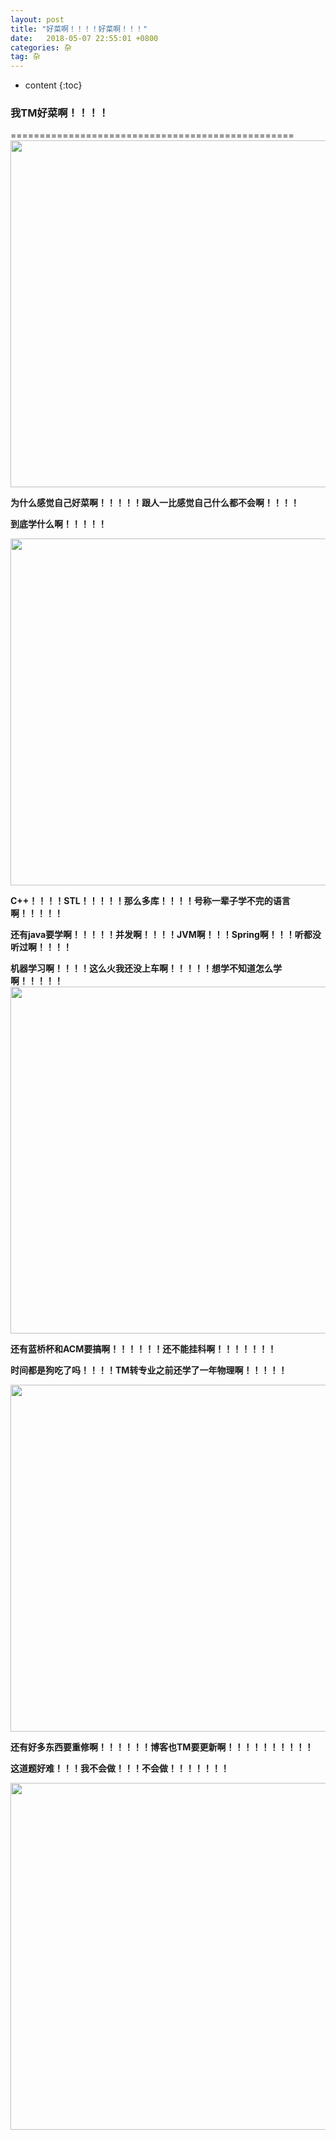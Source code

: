 ```yaml
---
layout: post
title: "好菜啊！！！！好菜啊！！！"
date:   2018-05-07 22:55:01 +0800
categories: 杂
tag: 杂
---
```


* content
{:toc}


### 我TM好菜啊！！！！  

=================================================   
<img src="{{  'http://oyku9aqxp.bkt.clouddn.com/a1.gif'| prepend: site.baseurl }}"  width="555" />   
  


**为什么感觉自己好菜啊！！！！！跟人一比感觉自己什么都不会啊！！！！**  




**到底学什么啊！！！！！**  

<img src="{{  'http://oyku9aqxp.bkt.clouddn.com/a1.gif'| prepend: site.baseurl }}"  width="555" />  

**C++！！！！STL！！！！！那么多库！！！！号称一辈子学不完的语言啊！！！！！**  

**还有java要学啊！！！！！并发啊！！！！JVM啊！！！Spring啊！！！听都没听过啊！！！！**  

**机器学习啊！！！！这么火我还没上车啊！！！！！想学不知道怎么学啊！！！！！**  
<img src="{{  'http://oyku9aqxp.bkt.clouddn.com/a2.gif'| prepend: site.baseurl }}"  width="555" />  

**还有蓝桥杯和ACM要搞啊！！！！！！还不能挂科啊！！！！！！！**  

**时间都是狗吃了吗！！！！TM转专业之前还学了一年物理啊！！！！！**  


<img src="{{  'http://oyku9aqxp.bkt.clouddn.com/a1.gif'| prepend: site.baseurl }}"  width="555" />   



**还有好多东西要重修啊！！！！！！博客也TM要更新啊！！！！！！！！！！**  

**这道题好难！！！我不会做！！！不会做！！！！！！！**  

<img src="{{  'http://oyku9aqxp.bkt.clouddn.com/a100.gif'| prepend: site.baseurl }}"  width="555" />  
